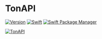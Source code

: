 # TonAPI

[![Version](https://img.shields.io/badge/Version-0.0.12-blue?style=flat-square)](https://img.shields.io/badge/Swift_Package_Manager-compatible-orange?style=flat-square)
[![Swift](https://img.shields.io/badge/Swift-5.7_5.8-orange?style=flat)](https://img.shields.io/badge/Swift-5.7_5.8-orange?style=flat)
[![Swift Package Manager](https://img.shields.io/badge/SPM-compatible-orange?style=flat-square)](https://img.shields.io/badge/Swift_Package_Manager-compatible-orange?style=flat-square)

[![TonAPI](https://img.shields.io/badge/TonAPI-API_Scheme-green?style=flat-square)](https://tonapi.io)
